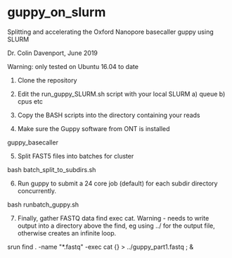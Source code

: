 # guppy_on_slurm
Splitting and accelerating the Oxford Nanopore basecaller guppy using SLURM 


Dr. Colin Davenport, June 2019

Warning: only tested on Ubuntu 16.04 to date

1. Clone the repository

2. Edit the run_guppy_SLURM.sh script with your local SLURM a) queue b) cpus etc

3. Copy the BASH scripts into the directory containing your reads

4. Make sure the Guppy software from ONT is installed

  guppy_basecaller

5. Split FAST5 files into batches for cluster
  
  bash batch_split_to_subdirs.sh

6. Run guppy to submit a 24 core job (default) for each subdir directory concurrently.
  
  bash runbatch_guppy.sh
  
7. Finally, gather FASTQ data
  find exec cat. Warning - needs to write output into a directory above the find, eg 
  using ../ for the output file, otherwise creates an infinite loop. 
  
  srun find . -name "*.fastq" -exec cat {} > ../guppy_part1.fastq \; &
